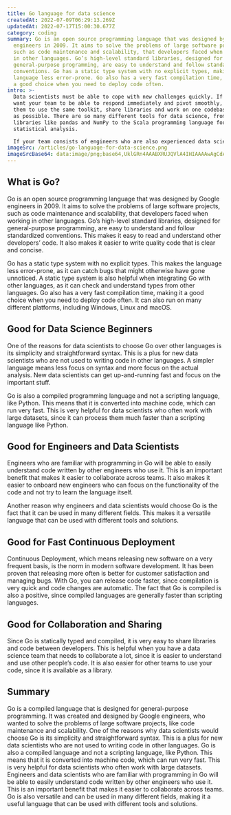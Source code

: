 ```yaml
---
title: Go language for data science
createdAt: 2022-07-09T06:29:13.269Z
updatedAt: 2022-07-17T15:00:30.677Z
category: coding
summary: Go is an open source programming language that was designed by Google
  engineers in 2009. It aims to solve the problems of large software projects,
  such as code maintenance and scalability, that developers faced when working
  in other languages. Go’s high-level standard libraries, designed for
  general-purpose programming, are easy to understand and follow standardized
  conventions. Go has a static type system with no explicit types, making the
  language less error-prone. Go also has a very fast compilation time, making it
  a good choice when you need to deploy code often.
intro: >-
  Data scientists must be able to cope with new challenges quickly. If you
  want your team to be able to respond immediately and pivot smoothly, you need
  them to use the same toolkit, share libraries and work on one codebase as much
  as possible. There are so many different tools for data science, from Python
  libraries like pandas and NumPy to the Scala programming language for
  statistical analysis. 

  If your team consists of engineers who are also experienced data scientists, then you can choose any solution that fits both requirements. However, if you have data scientists who are not programmers or engineers who need to get up-to-speed fast, it’s best to choose a solution that offers multiple benefits at once. Go is an increasingly popular solution that combines the ease of scripting languages with the performance of compiled languages. In this article, we will learn about why you should use Go as a data science language and what its main benefits are.
imageSrc: /articles/go-language-for-data-science.png
imageSrcBase64: data:image/png;base64,UklGRn4AAABXRUJQVlA4IHIAAAAwAgCdASoKAAoAAUAmJQBOgMW+4SHJ8b8EgAD+/A8RqE3vu96MulfF4M0vV4tf/v4vDDf80sW3Opq/F+IMONPg/svgkFTNWY/o34BD5LdpjEnQN6jJRMKl9Tv2ZRv/4XXOL5EytNdEq9BvDjymMLwAAAA=
---
```


## What is Go?

Go is an open source programming language that was designed by Google engineers in 2009. It aims to solve the problems of large software projects, such as code maintenance and scalability, that developers faced when working in other languages. Go’s high-level standard libraries, designed for general-purpose programming, are easy to understand and follow standardized conventions. This makes it easy to read and understand other developers’ code. It also makes it easier to write quality code that is clear and concise.

Go has a static type system with no explicit types. This makes the language less error-prone, as it can catch bugs that might otherwise have gone unnoticed. A static type system is also helpful when integrating Go with other languages, as it can check and understand types from other languages. Go also has a very fast compilation time, making it a good choice when you need to deploy code often. It can also run on many different platforms, including Windows, Linux and macOS.

## Good for Data Science Beginners

One of the reasons for data scientists to choose Go over other languages is its simplicity and straightforward syntax. This is a plus for new data scientists who are not used to writing code in other languages. A simpler language means less focus on syntax and more focus on the actual analysis. New data scientists can get up-and-running fast and focus on the important stuff.

Go is also a compiled programming language and not a scripting language, like Python. This means that it is converted into machine code, which can run very fast. This is very helpful for data scientists who often work with large datasets, since it can process them much faster than a scripting language like Python.

## Good for Engineers and Data Scientists

Engineers who are familiar with programming in Go will be able to easily understand code written by other engineers who use it. This is an important benefit that makes it easier to collaborate across teams. It also makes it easier to onboard new engineers who can focus on the functionality of the code and not try to learn the language itself.

Another reason why engineers and data scientists would choose Go is the fact that it can be used in many different fields. This makes it a versatile language that can be used with different tools and solutions.

## Good for Fast Continuous Deployment

Continuous Deployment, which means releasing new software on a very frequent basis, is the norm in modern software development. It has been proven that releasing more often is better for customer satisfaction and managing bugs. With Go, you can release code faster, since compilation is very quick and code changes are automatic. The fact that Go is compiled is also a positive, since compiled languages are generally faster than scripting languages.

## Good for Collaboration and Sharing

Since Go is statically typed and compiled, it is very easy to share libraries and code between developers. This is helpful when you have a data science team that needs to collaborate a lot, since it is easier to understand and use other people’s code. It is also easier for other teams to use your code, since it is available as a library.

## Summary

Go is a compiled language that is designed for general-purpose programming. It was created and designed by Google engineers, who wanted to solve the problems of large software projects, like code maintenance and scalability. One of the reasons why data scientists would choose Go is its simplicity and straightforward syntax. This is a plus for new data scientists who are not used to writing code in other languages. Go is also a compiled language and not a scripting language, like Python. This means that it is converted into machine code, which can run very fast. This is very helpful for data scientists who often work with large datasets. Engineers and data scientists who are familiar with programming in Go will be able to easily understand code written by other engineers who use it. This is an important benefit that makes it easier to collaborate across teams. Go is also versatile and can be used in many different fields, making it a useful language that can be used with different tools and solutions.
